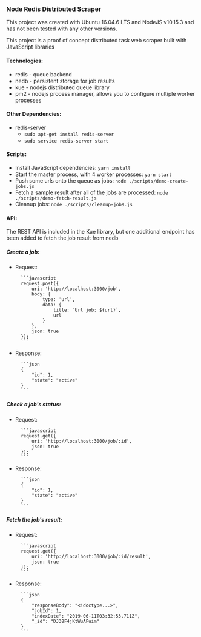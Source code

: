### Node Redis Distributed Scraper

This project was created with Ubuntu 16.04.6 LTS and NodeJS v10.15.3 and has not been tested with any other versions.

This project is a proof of concept distributed task web scraper built with JavaScript libraries

#### Technologies:

- redis - queue backend
- nedb - persistent storage for job results
- kue - nodejs distributed queue library
- pm2 - nodejs process manager, allows you to configure multiple worker processes

#### Other Dependencies:

- redis-server
  - `sudo apt-get install redis-server`
  - `sudo service redis-server start`

#### Scripts:

- Install JavaScript dependencies: `yarn install`
- Start the master process, with 4 worker processes: `yarn start`
- Push some urls onto the queue as jobs: `node ./scripts/demo-create-jobs.js`
- Fetch a sample result after all of the jobs are processed: `node ./scripts/demo-fetch-result.js`
- Cleanup jobs: `node ./scripts/cleanup-jobs.js`

#### API:

The REST API is included in the Kue library, but one additional endpoint has been added to fetch the job result from nedb

##### Create a job:

- Request:

        ```javascript
        request.post({
            uri: 'http://localhost:3000/job',
            body: {
                type: 'url',
                data: {
                    title: `Url job: ${url}`,
                    url
                }
            },
            json: true
        });
        ```

- Response:

        ```json
        {
            "id": 1,
            "state": "active"
        }
        ```

##### Check a job's status:

- Request:

        ```javascript
        request.get({
            uri: 'http://localhost:3000/job/:id',
            json: true
        });
        ```

- Response:

        ```json
        {
            "id": 1,
            "state": "active"
        }
        ```

##### Fetch the job's result:

- Request:

        ```javascript
        request.get({
            uri: 'http://localhost:3000/job/:id/result',
            json: true
        });
        ```

- Response:

        ```json
        {
            "responseBody": "<!doctype...>",
            "jobId": 1,
            "indexDate": "2019-06-11T03:32:53.711Z",
            "_id": "DJ38F4jKtWuAFuim"
        }
        ```
